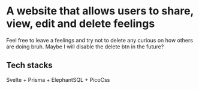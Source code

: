 # A website that allows users to share, view, edit and delete feelings
Feel free to leave a feelings and try not to delete any curious on how others are doing bruh.
Maybe I will disable the delete btn in the future?
<br>
## Tech stacks 
Svelte + Prisma + ElephantSQL + PicoCss
